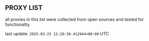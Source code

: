 ## PROXY LIST

all proxies in this list were collected from open sources and tested for functionality

last update: `2025-03-25 12:20:30.412944+00:00` UTC